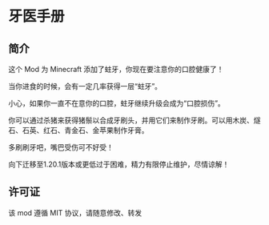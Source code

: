 # 牙医手册

## 简介

这个 Mod 为 Minecraft 添加了蛀牙，你现在要注意你的口腔健康了！

当你进食的时候，会有一定几率获得一层“蛀牙”。

小心，如果你一直不在意你的口腔，蛀牙继续升级会成为“口腔损伤”。

你可以通过杀猪来获得猪鬃以合成牙刷头，并用它们来制作牙刷。可以用木炭、燧石、石英、红石、青金石、金苹果制作牙膏。

多刷刷牙吧，嘴巴受伤可不好受！

向下迁移至1.20.1版本或更低过于困难，精力有限停止维护，尽情谅解！

## 许可证

该 mod 遵循 MIT 协议，请随意修改、转发
